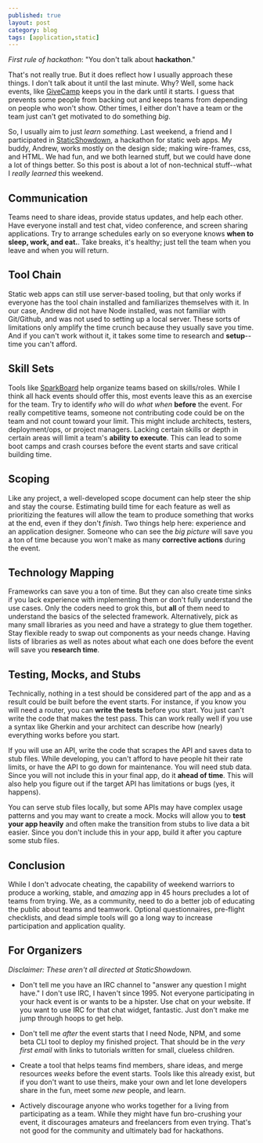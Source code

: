 ```yaml
---
published: true
layout: post
category: blog
tags: [application,static]
---
```


*First rule of hackathon*: "You don't talk about **hackathon**."

That's not really true.  But it does reflect how I usually approach these things.  I don't talk about it
until the last minute.  Why?  Well, some hack events, like [GiveCamp](http://givecamp.org/) keeps you
in the dark until it starts.  I guess that prevents some people from backing out and keeps teams from
depending on people who won't show. Other times, I either don't have a team or the team just can't get
motivated to do something *big*.

So, I usually aim to just *learn something*. Last weekend, a friend and I participated in
[StaticShowdown](http://www.staticshowdown.com/), a hackathon for static web apps.  My buddy, Andrew, works
mostly on the design side; making wire-frames, css, and HTML.  We had fun, and we both learned stuff,
but we could have done a lot of things better.  So this post is about a lot of non-technical stuff--what
I *really learned* this weekend.

## Communication

Teams need to share ideas, provide status updates, and help each other.  Have everyone install and test
chat, video conference, and screen sharing applications.  Try to arrange schedules early on so everyone
knows **when to sleep, work, and eat.**.  Take breaks, it's healthy; just tell the team when you leave
and when you will return.

## Tool Chain

Static web apps can still use server-based tooling, but that only works if everyone has the tool chain
installed and familiarizes themselves with it. In our case, Andrew did not have Node installed, was not
familiar with Git/Github, and was not used to setting up a local server.  These sorts of limitations only
amplify the time crunch because they usually save you time.  And if you can't work without it, it takes
some time to research and **setup**--time you can't afford.

## Skill Sets

Tools like [SparkBoard](http://sparkboard.com/) help organize teams based on skills/roles.  While I think
all hack events should offer this, most events leave this as an exercise for the team.  Try to identify
*who* will do *what when* **before** the event.  For really competitive teams, someone not contributing
code could be on the team and not count toward your limit.  This might include architects, testers,
deployment/ops, or project managers.  Lacking certain skills or depth in certain areas will
limit a team's **ability to execute**.  This can lead to some boot camps and crash courses before the event
starts and save critical building time.

## Scoping

Like any project, a well-developed scope document can help steer the ship and stay the course.  Estimating
build time for each feature as well as prioritizing the features will allow the team to produce something
that works at the end, even if they don't *finish*.  Two things help here: experience and an application
designer.  Someone who can see the *big picture* will save you a ton of time because you won't make as many
**corrective actions** during the event.

## Technology Mapping

Frameworks can save you a ton of time.  But they can also create time sinks if you lack experience with
implementing them or don't fully understand the use cases.  Only the coders need to grok this, but **all**
of them need to understand the basics of the selected framework.  Alternatively, pick as many small
libraries as you need and have a strategy to glue them together.  Stay flexible ready to swap out
components as your needs change.  Having lists of libraries as well as notes about what
each one does before the event will save you **research time**.

## Testing, Mocks, and Stubs

Technically, nothing in a test should be considered part of the app and as a result could be built before the
event starts.  For instance, if you know you will need a router, you can **write the tests** before you start.  You
just can't write the code that makes the test pass.  This can work really well if you use a syntax like
Gherkin and your architect can describe how (nearly) everything works before you start.

If you will use an API, write the code that scrapes the API and saves data to stub files.  While developing,
you can't afford to have people hit their rate limits, or have the API to go down for maintenance.  You will
need stub data.  Since you will not include this in your final app, do it **ahead of time**.  This will also help
you figure out if the target API has limitations or bugs (yes, it happens).

You can serve stub files locally, but some APIs may have complex usage patterns and you may want to create
a mock.  Mocks will allow you to **test your app heavily** and often make the transition from stubs to live
data a bit easier.  Since you don't include this in your app, build it after you capture some stub files.

## Conclusion

While I don't advocate cheating, the capability of weekend warriors to produce a working, stable, and *amazing* app
in 45 hours precludes a lot of teams from trying.  We, as a community, need to do a better job of educating
the public about teams and teamwork.  Optional questionnaires, pre-flight checklists, and dead simple tools
will go a long way to increase participation and application quality.

## For Organizers

*Disclaimer: These aren't all directed at StaticShowdown.*

* Don't tell me you have an IRC channel to "answer any question I might have."  I don't use IRC, I haven't since 1995.
Not everyone participating in your hack event is or wants to be a hipster.  Use chat on your website.  If you want
to use IRC for that chat widget, fantastic.  Just don't make me jump through hoops to get help.

* Don't tell me *after* the event starts that I need Node, NPM, and some beta CLI tool to deploy my finished project.
That should be in the *very first email* with links to tutorials written for small, clueless children.

* Create a tool that helps teams find members, share ideas, and merge resources *weeks* before the event starts.
Tools like this already exist, but if you don't want to use theirs, make your own and let lone developers share
in the fun, meet some *new* people, and learn.

* Actively discourage anyone who works together for a living from participating as a team.  While they might have
fun bro-crushing your event, it discourages amateurs and freelancers from even trying.  That's not good for the
community and ultimately bad for hackathons.

